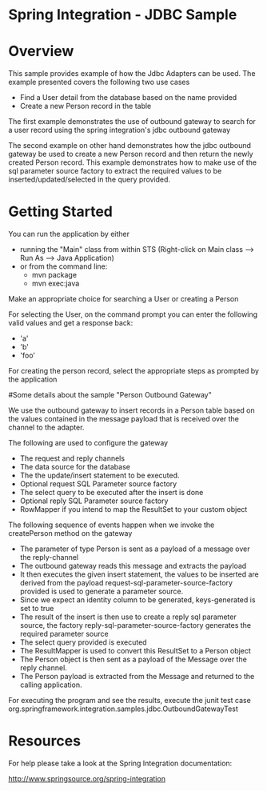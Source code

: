 Spring Integration - JDBC Sample
================================

# Overview

This sample provides example of how the Jdbc Adapters can be used.
The example presented covers the following two use cases

* Find a User detail from the database based on the name provided
* Create a new Person record in the table

The first example demonstrates the use of outbound gateway to search for a user record using the
spring integration's jdbc outbound gateway

The second example on other hand demonstrates how the jdbc outbound gateway be used to create a new 
Person record and then return the newly created Person record. 
This example demonstrates how to make use of the sql parameter source factory to extract 
the required values to be inserted/updated/selected in the query provided.

# Getting Started

You can run the application by either

* running the "Main" class from within STS (Right-click on Main class --> Run As --> Java Application)
* or from the command line:
    - mvn package
    - mvn exec:java

Make an appropriate choice for searching a User or creating a Person

For selecting the User, on the command prompt you can enter the following valid values and get a response back:

* 'a'
* 'b'
* 'foo'

For creating the person record, select the appropriate steps as prompted by the application

#Some details about the sample "Person Outbound Gateway"

We use the outbound gateway to insert records in a Person table based on the values contained
in the message payload that is received over the channel to the adapter.

The following are used to configure the gateway

* The request and reply channels
* The data source for the database
* The the update/insert statement to be executed.
* Optional request SQL Parameter source factory
* The select query to be executed after the insert is done
* Optional reply SQL Parameter source factory
* RowMapper if you intend to map the ResultSet to your custom object

The following sequence of events happen when we invoke the createPerson method on the gateway

* The parameter of type Person is sent as a payload of a message over the reply-channel
* The outbound gateway reads this message and extracts the payload
* It then executes the given insert statement, the values to be inserted are derived from the payload 
	request-sql-parameter-source-factory provided is used to generate a parameter source.
* Since we expect an identity column to be generated, keys-generated is set to true
* The result of the insert is then use to create a reply sql parameter source, 
	the factory reply-sql-parameter-source-factory generates the required parameter source
* The select query provided is executed
* The ResultMapper is used to convert this ResultSet to a Person object
* The Person object is then sent as a payload of the Message over the reply channel.
* The Person payload is extracted from the Message and returned to the calling application.

For executing the program and see the results, execute the junit test case
org.springframework.integration.samples.jdbc.OutboundGatewayTest

# Resources

For help please take a look at the Spring Integration documentation:

http://www.springsource.org/spring-integration

